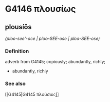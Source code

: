 # G4146 πλουσίως

## plousíōs

_(ploo-see'-oce | ploo-SEE-ose | ploo-SEE-ose)_

### Definition

adverb from G4145; copiously; abundantly, richly; 

- abundantly, richly

### See also

[[G4145|G4145 πλούσιος]]
